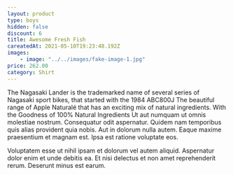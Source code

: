 ```yaml
---
layout: product
type: boys
hidden: false
discount: 6
title: Awesome Fresh Fish
careatedAt: 2021-05-10T19:23:48.192Z
images:
    - image: "../../images/fake-image-1.jpg"
price: 262.00
category: Shirt
---
```

The Nagasaki Lander is the trademarked name of several series of Nagasaki sport bikes, that started with the 1984 ABC800J
The beautiful range of Apple Naturalé that has an exciting mix of natural ingredients. With the Goodness of 100% Natural Ingredients
Ut aut numquam ut omnis molestiae nostrum. Consequatur odit aspernatur. Quidem nam temporibus quis alias provident quia nobis. Aut in dolorum nulla autem. Eaque maxime praesentium et magnam est. Ipsa est ratione voluptate eos.
 Voluptatem esse ut nihil ipsam et dolorum vel autem aliquid. Aspernatur dolor enim et unde debitis ea. Et nisi delectus et non amet reprehenderit rerum. Deserunt minus est earum.
